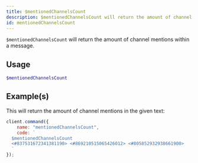 ```yaml
---
title: $mentionedChannelsCount
description: $mentionedChannelsCount will return the amount of channel mentions within a message.
id: mentionedChannelsCount
---
```


`$mentionedChannelsCount` will return the amount of channel mentions within a message.

## Usage

```php
$mentionedChannelsCount
```

## Example(s)

This will return the amount of channel mentions in the given text:

```javascript
client.command({
    name: "mentionedChannelsCount",
    code: `
  $mentionedChannelsCount
  <#837531672341381190> <#869210515065426012> <#805852932938661900>
  `
});
```
